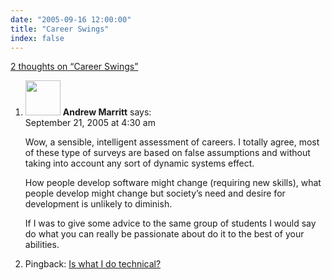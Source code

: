 ```yaml
---
date: "2005-09-16 12:00:00"
title: "Career Swings"
index: false
---
```


[2 thoughts on &ldquo;Career Swings&rdquo;](/lemire/blog/2005/09-16-career-swings)

<ol class="comment-list">
<li id="comment-2800" class="comment even thread-even depth-1">
<div class="comment-author vcard">
<img alt src="https://secure.gravatar.com/avatar/ffc386e3e4981bb77d07336abb807ae1?s=56&#038;d=mm&#038;r=g" srcset="https://secure.gravatar.com/avatar/ffc386e3e4981bb77d07336abb807ae1?s=112&#038;d=mm&#038;r=g 2x" class="avatar avatar-56 photo" height="56" width="56" decoding="async" /> <b class="fn">Andrew Marritt</b> <span class="says">says:</span> </div>
<div class="comment-metadata"><time datetime="2005-09-21T04:30:15+00:00">September 21, 2005 at 4:30 am</time></a> </div>
<div class="comment-content">
<p>Wow, a sensible, intelligent assessment of careers. I totally agree, most of these type of surveys are based on false assumptions and without taking into account any sort of dynamic systems effect.</p>
<p>How people develop software might change (requiring new skills), what people develop might change but society&rsquo;s need and desire for development is unlikely to diminish. </p>
<p>If I was to give some advice to the same group of students I would say do what you can really be passionate about do it to the best of your abilities.</p>
</div>
</li>
<li id="comment-50265" class="pingback odd alt thread-odd thread-alt depth-1">
<div class="comment-body">
Pingback: <a href="https://lemire.me/blog/2008/11/18/is-what-i-do-technical/" class="url" rel="ugc">Is what I do technical?</a> </div>
</li>
</ol>
